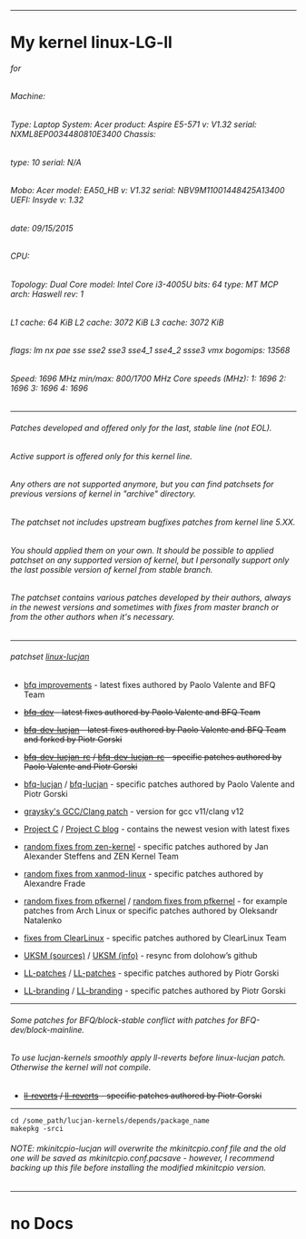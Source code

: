 ***
# My kernel linux-LG-ll

###### for

###### Machine:   
######            Type: Laptop System: Acer product: Aspire E5-571 v: V1.32 serial: NXML8EP0034480810E3400 Chassis:
######            type: 10 serial: N/A
######            Mobo: Acer model: EA50_HB v: V1.32 serial: NBV9M11001448425A13400 UEFI: Insyde v: 1.32
######            date: 09/15/2015
###### CPU:       
######            Topology: Dual Core model: Intel Core i3-4005U bits: 64 type: MT MCP arch: Haswell rev: 1
######            L1 cache: 64 KiB L2 cache: 3072 KiB L3 cache: 3072 KiB
######            flags: lm nx pae sse sse2 sse3 sse4_1 sse4_2 ssse3 vmx bogomips: 13568
######            Speed: 1696 MHz min/max: 800/1700 MHz Core speeds (MHz): 1: 1696 2: 1696 3: 1696 4: 1696

***
###### Patches developed and offered only for the last, stable line (not EOL).
###### Active support is offered only for this kernel line.
###### Any others are not supported anymore, but you can find patchsets for previous versions of kernel in "archive" directory.
###### The patchset not includes upstream bugfixes patches from kernel line 5.XX.
###### You should applied them on your own. It should be possible to applied patchset on any supported version of kernel, but I personally support only the last possible version of kernel from stable branch.
###### The patchset contains various patches developed by their authors, always in the newest versions and sometimes with fixes from master branch or from the other authors when it's necessary.

***

###### patchset  [linux-lucjan](https://github.com/sirlucjan/linux-lucjan)



* [bfq improvements](https://groups.google.com/forum/#!forum/bfq-iosched) - latest fixes authored by Paolo Valente and BFQ Team

* ~~[bfq-dev](https://github.com/Algodev-github/bfq-mq/tree/dev-bfq-on-5.6) - latest fixes authored by Paolo Valente and BFQ Team~~

* ~~[bfq-dev-lucjan](https://github.com/sirlucjan/bfq-mq-lucjan/tree/dev-bfq-on-5.6-lucjan) - latest fixes authored by Paolo Valente and BFQ Team and forked by Piotr Gorski~~

* ~~[bfq-dev-lucjan-rc](https://github.com/sirlucjan/kernel-patches/tree/master/5.11/bfq-dev-lucjan) / [bfq-dev-lucjan-rc](https://gitlab.com/sirlucjan/kernel-patches/tree/master/5.11/bfq-dev-lucjan) - specific patches authored by Paolo Valente and Piotr Gorski~~

* [bfq-lucjan](https://github.com/sirlucjan/kernel-patches/tree/master/5.16/bfq-lucjan) / [bfq-lucjan](https://gitlab.com/sirlucjan/kernel-patches/tree/master/5.16/bfq-lucjan) - specific patches authored by Paolo Valente and Piotr Gorski

* [graysky's GCC/Clang patch](https://github.com/graysky2/kernel_compiler_patch) - version for gcc v11/clang v12

* [Project C](https://gitlab.com/alfredchen/linux-prjc/tree/linux-5.15.y-prjc) / [Project C blog](http://cchalpha.blogspot.com) - contains the newest vesion with latest fixes

* [random fixes from zen-kernel](https://github.com/zen-kernel/zen-kernel/tree/5.16/master) - specific patches authored by Jan Alexander Steffens and ZEN Kernel Team

* [random fixes from xanmod-linux](https://github.com/xanmod/linux/tree/5.16) - specific patches authored by Alexandre Frade

* [random fixes from pfkernel](https://github.com/pfactum/pf-kernel/tree/pf-5.16) / [random fixes from pfkernel](https://gitlab.com/post-factum/pf-kernel/tree/pf-5.16) - for example patches from Arch Linux or specific patches authored by Oleksandr Natalenko

* [fixes from ClearLinux](https://github.com/clearlinux-pkgs/linux) - specific patches authored by ClearLinux Team

* [UKSM (sources)](https://github.com/dolohow/uksm) / [UKSM (info)](https://www.usenix.org/sites/default/files/conference/protected-files/fast18_slides_xia.pdf) - resync from dolohow’s github

* [LL-patches](https://github.com/sirlucjan/kernel-patches/tree/master/5.16/ll-patches) / [LL-patches](https://gitlab.com/sirlucjan/kernel-patches/tree/master/5.16/ll-patches) - specific patches authored by Piotr Gorski

* [LL-branding](https://github.com/sirlucjan/kernel-patches/tree/master/5.16/ll-branding) / [LL-branding](https://gitlab.com/sirlucjan/kernel-patches/tree/master/5.16/ll-branding) - specific patches authored by Piotr Gorski


***

###### Some patches for BFQ/block-stable conflict with patches for BFQ-dev/block-mainline.

###### To use lucjan-kernels smoothly apply ll-reverts before linux-lucjan patch. Otherwise the kernel will not compile.

* ~~[ll-reverts](https://github.com/sirlucjan/kernel-patches/tree/master/5.11-dev/ll-reverts) / [ll-reverts](https://gitlab.com/sirlucjan/kernel-patches/tree/master/5.11-dev/ll-reverts) - specific patches authored by Piotr Gorski~~

***


```
cd /some_path/lucjan-kernels/depends/package_name
makepkg -srci

```

###### NOTE: mkinitcpio-lucjan will overwrite the mkinitcpio.conf file and the old one will be saved as mkinitcpio.conf.pacsave - however, I recommend backing up this file before installing the modified mkinitcpio version.

***



# no Docs
